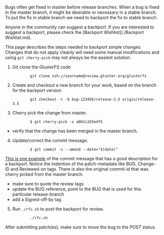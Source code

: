 Bugs often get fixed in master before release branches. When a bug is
fixed in the master branch, it might be desirable or necessary in a
stable branch. To put the fix in stable branch we need to backport the
fix to stable branch.

Anyone in the community can suggest a backport. If you are interested to
suggest a backport, please check the [Backport
Wishlist](./Backport Wishlist.md).

This page describes the steps needed to backport simple changes. Changes
that do not apply cleanly will need some manual modifications and using
`git cherry-pick` may not always be the easiest solution.

1.  Git clone the GlusterFS code

                git clone ssh://username@review.gluster.org/glusterfs

2.  Create and checkout a new branch for your work, based on the branch
    for the backport version
    
                git checkout -t -b bug-123456/release-3.5 origin/release-3.5

3.  Cherry pick the change from master.

                $ git cherry-pick -x a0b1c2d3e4f5
 -   verify that the change has been merged in the master branch.

4.  Update/correct the commit message.

                $ git commit -s --amend --date="$(date)"

 [This is one example](https://github.com/gluster/glusterfs/commit/40407afb529f6e5fa2f79e9778c2f527122d75eb) of the commit message that has a good description for a backport. Notice the indention of the patch-metadata like BUG, Change-ID and Reviewed-on tags. There is also the original commit-id that was cherry picked from the master branch.
 -   make sure to quote the review tags
 -   update the BUG reference, point to the BUG that is used for this
    particular release-branch
 -   add a Signed-off-by tag

5.  Run `./rfc.sh` to post the backport for review.

                ./rfc.sh

After submitting patch(es), make sure to move the bug to the *POST*
status.

